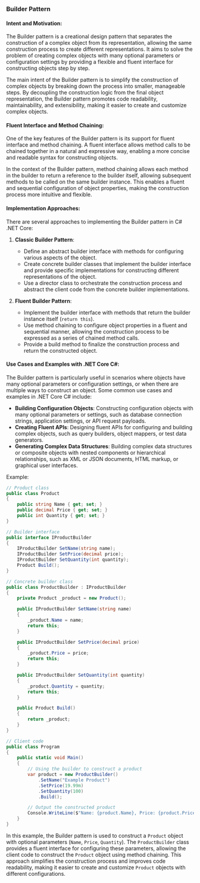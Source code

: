 ### Builder Pattern

#### Intent and Motivation:
The Builder pattern is a creational design pattern that separates the construction of a complex object from its representation, allowing the same construction process to create different representations. It aims to solve the problem of creating complex objects with many optional parameters or configuration settings by providing a flexible and fluent interface for constructing objects step by step.

The main intent of the Builder pattern is to simplify the construction of complex objects by breaking down the process into smaller, manageable steps. By decoupling the construction logic from the final object representation, the Builder pattern promotes code readability, maintainability, and extensibility, making it easier to create and customize complex objects.

#### Fluent Interface and Method Chaining:
One of the key features of the Builder pattern is its support for fluent interface and method chaining. A fluent interface allows method calls to be chained together in a natural and expressive way, enabling a more concise and readable syntax for constructing objects.

In the context of the Builder pattern, method chaining allows each method in the builder to return a reference to the builder itself, allowing subsequent methods to be called on the same builder instance. This enables a fluent and sequential configuration of object properties, making the construction process more intuitive and flexible.

#### Implementation Approaches:
There are several approaches to implementing the Builder pattern in C# .NET Core:

1. **Classic Builder Pattern**:
   - Define an abstract builder interface with methods for configuring various aspects of the object.
   - Create concrete builder classes that implement the builder interface and provide specific implementations for constructing different representations of the object.
   - Use a director class to orchestrate the construction process and abstract the client code from the concrete builder implementations.

2. **Fluent Builder Pattern**:
   - Implement the builder interface with methods that return the builder instance itself (`return this`).
   - Use method chaining to configure object properties in a fluent and sequential manner, allowing the construction process to be expressed as a series of chained method calls.
   - Provide a build method to finalize the construction process and return the constructed object.

#### Use Cases and Examples with .NET Core C#:
The Builder pattern is particularly useful in scenarios where objects have many optional parameters or configuration settings, or when there are multiple ways to construct an object. Some common use cases and examples in .NET Core C# include:

- **Building Configuration Objects**: Constructing configuration objects with many optional parameters or settings, such as database connection strings, application settings, or API request payloads.
- **Creating Fluent APIs**: Designing fluent APIs for configuring and building complex objects, such as query builders, object mappers, or test data generators.
- **Generating Complex Data Structures**: Building complex data structures or composite objects with nested components or hierarchical relationships, such as XML or JSON documents, HTML markup, or graphical user interfaces.

Example:
```csharp
// Product class
public class Product
{
    public string Name { get; set; }
    public decimal Price { get; set; }
    public int Quantity { get; set; }
}

// Builder interface
public interface IProductBuilder
{
    IProductBuilder SetName(string name);
    IProductBuilder SetPrice(decimal price);
    IProductBuilder SetQuantity(int quantity);
    Product Build();
}

// Concrete builder class
public class ProductBuilder : IProductBuilder
{
    private Product _product = new Product();

    public IProductBuilder SetName(string name)
    {
        _product.Name = name;
        return this;
    }

    public IProductBuilder SetPrice(decimal price)
    {
        _product.Price = price;
        return this;
    }

    public IProductBuilder SetQuantity(int quantity)
    {
        _product.Quantity = quantity;
        return this;
    }

    public Product Build()
    {
        return _product;
    }
}

// Client code
public class Program
{
    public static void Main()
    {
        // Using the builder to construct a product
        var product = new ProductBuilder()
            .SetName("Example Product")
            .SetPrice(19.99m)
            .SetQuantity(100)
            .Build();

        // Output the constructed product
        Console.WriteLine($"Name: {product.Name}, Price: {product.Price}, Quantity: {product.Quantity}");
    }
}
```

In this example, the Builder pattern is used to construct a `Product` object with optional parameters (`Name`, `Price`, `Quantity`). The `ProductBuilder` class provides a fluent interface for configuring these parameters, allowing the client code to construct the `Product` object using method chaining. This approach simplifies the construction process and improves code readability, making it easier to create and customize `Product` objects with different configurations.
